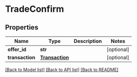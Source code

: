 # TradeConfirm

## Properties
Name | Type | Description | Notes
------------ | ------------- | ------------- | -------------
**offer_id** | **str** |  | [optional] 
**transaction** | [**Transaction**](Transaction.md) |  | [optional] 

[[Back to Model list]](../README.md#documentation-for-models) [[Back to API list]](../README.md#documentation-for-api-endpoints) [[Back to README]](../README.md)

